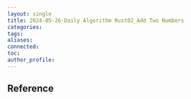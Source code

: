 ```yaml
---
layout: single
title: 2024-05-26-Daily Algorithm Rust02_Add Two Numbers
categories: 
tags: 
aliases: 
connected: 
toc: 
author_profile:
---
```











## Reference

